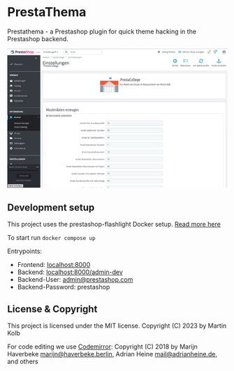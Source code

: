 # PrestaThema
Prestathema - a Prestashop plugin for quick theme hacking in the Prestashop backend.

![Prestathema Screenshot](https://github.com/ediathome/prestathema/blob/main/src/prestathema/docs/prestacollege_screenshot.png?raw=true)

## Development setup
This project uses the prestashop-flashlight Docker setup. [Read more here](https://github.com/PrestaShop/prestashop-flashlight/tree/main/examples/develop-a-module)

To start run `docker compose up`

Entrypoints:
* Frontend: [localhost:8000](localhost:8000)
* Backend: [localhost:8000/admin-dev](localhost:8000/admin-dev)
* Backend-User: admin@prestashop.com
* Backend-Password: prestashop

## License & Copyright
This project is licensed under the MIT license. Copyright (C) 2023 by Martin Kolb

For code editing we use [Codemirror](https://github.com/codemirror/dev): Copyright (C) 2018 by Marijn Haverbeke <marijn@haverbeke.berlin>, Adrian
Heine <mail@adrianheine.de>, and others